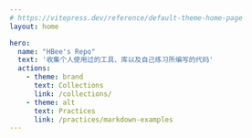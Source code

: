 ```yaml
---
# https://vitepress.dev/reference/default-theme-home-page
layout: home

hero:
  name: "HBee's Repo"
  text: '收集个人使用过的工具、库以及自己练习所编写的代码'
  actions:
    - theme: brand
      text: Collections
      link: /collections/
    - theme: alt
      text: Practices
      link: /practices/markdown-examples
---
```

